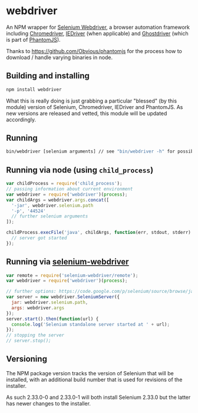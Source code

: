 # webdriver

An NPM wrapper for [Selenium Webdriver](http://code.google.com/p/selenium/), a browser automation framework
including [Chromedriver](http://code.google.com/p/chromedriver/), [IEDriver](http://code.google.com/p/selenium/wiki/InternetExplorerDriver)
(when applicable) and [Ghostdriver](https://github.com/detro/ghostdriver) (which is part of [PhantomJS](http://phantomjs.org/)).

Thanks to https://github.com/Obvious/phantomjs for the process how to download / handle varying binaries in node.

## Building and installing

~~~bash
npm install webdriver
~~~

What this is really doing is just grabbing a particular "blessed" (by this module) version of Selenium, Chromedriver,
IEDriver and PhantomJS. As new versions are released and vetted, this module will be updated accordingly.

## Running

~~~bash
bin/webdriver [selenium arguments] // see "bin/webdriver -h" for possible arguments
~~~

## Running via node (using `child_process`)

~~~js
var childProcess = require('child_process');
// passing information about current environment
var webdriver = require('webdriver')(process);
var childArgs = webdriver.args.concat([
  '-jar', webdriver.selenium.path
  '-p', '44524'
  // further selenium arguments
]);

childProcess.execFile('java', childArgs, function(err, stdout, stderr) {
  // server got started
});
~~~

## Running via [selenium-webdriver](https://npmjs.org/package/selenium-webdriver)

~~~js
var remote = require('selenium-webdriver/remote');
var webdriver = require('webdriver')(process);

// further options: https://code.google.com/p/selenium/source/browse/javascript/node/selenium-webdriver/remote/index.js#30
var server = new webdriver.SeleniumServer({
  jar: webdriver.selenium.path,
  args: webdriver.args
});
server.start().then(function(url) {
  console.log('Selenium standalone server started at ' + url);
});
// stopping the server
// server.stop();
~~~

## Versioning

The NPM package version tracks the version of Selenium that will be installed, with an additional build number that
is used for revisions of the installer.

As such 2.33.0-0 and 2.33.0-1 will both install Selenium 2.33.0 but the latter has newer changes to the installer.
